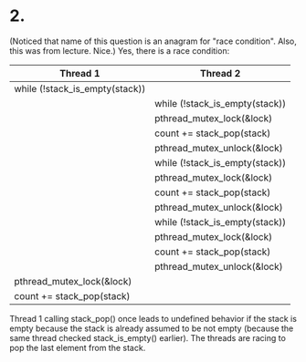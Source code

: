 # 2.
(Noticed that name of this question is an anagram for "race condition". Also, this was from lecture. Nice.)
Yes, there is a race condition:

| Thread 1                       | Thread 2                       |
| -------------------------------| -------------------------------|
| while (!stack_is_empty(stack)) |                                | The stack contains 1, 2, and 3.
|                                | while (!stack_is_empty(stack)) |
|                                | pthread_mutex_lock(&lock)      |
|                                | count += stack_pop(stack)      |
|                                | pthread_mutex_unlock(&lock)    |
|                                | while (!stack_is_empty(stack)) | The stack contains 1 and 2.
|                                | pthread_mutex_lock(&lock)      |
|                                | count += stack_pop(stack)      | 
|                                | pthread_mutex_unlock(&lock)    |
|                                | while (!stack_is_empty(stack)) | The stack contains 1.
|                                | pthread_mutex_lock(&lock)      |
|                                | count += stack_pop(stack)      |
|                                | pthread_mutex_unlock(&lock)    | Now, the stack is empty.
| pthread_mutex_lock(&lock)      |                                |
| count += stack_pop(stack)      |                                | Yikes.

Thread 1 calling stack_pop() once leads to undefined behavior if the stack is empty because the stack is already assumed to be not empty (because the same thread checked stack_is_empty() earlier). The threads are racing to pop the last element from the stack.



